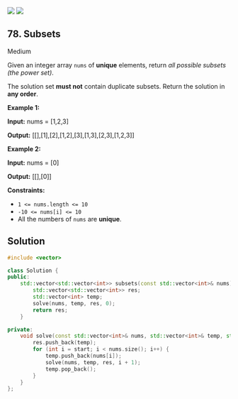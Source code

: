 [![](https://img.shields.io/github/stars/javadev/LeetCode-in-All?label=Stars&style=flat-square)](https://github.com/javadev/LeetCode-in-All)
[![](https://img.shields.io/github/forks/javadev/LeetCode-in-All?label=Fork%20me%20on%20GitHub%20&style=flat-square)](https://github.com/javadev/LeetCode-in-All/fork)

## 78\. Subsets

Medium

Given an integer array `nums` of **unique** elements, return _all possible subsets (the power set)_.

The solution set **must not** contain duplicate subsets. Return the solution in **any order**.

**Example 1:**

**Input:** nums = [1,2,3]

**Output:** [[],[1],[2],[1,2],[3],[1,3],[2,3],[1,2,3]] 

**Example 2:**

**Input:** nums = [0]

**Output:** [[],[0]] 

**Constraints:**

*   `1 <= nums.length <= 10`
*   `-10 <= nums[i] <= 10`
*   All the numbers of `nums` are **unique**.



## Solution

```cpp
#include <vector>

class Solution {
public:
    std::vector<std::vector<int>> subsets(const std::vector<int>& nums) {
        std::vector<std::vector<int>> res;
        std::vector<int> temp;
        solve(nums, temp, res, 0);
        return res;
    }

private:
    void solve(const std::vector<int>& nums, std::vector<int>& temp, std::vector<std::vector<int>>& res, int start) {
        res.push_back(temp);
        for (int i = start; i < nums.size(); i++) {
            temp.push_back(nums[i]);
            solve(nums, temp, res, i + 1);
            temp.pop_back();
        }
    }
};
```